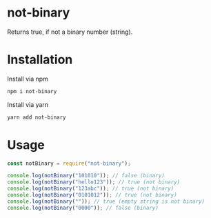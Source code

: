 # not-binary

Returns true, if not a binary number (string).

# Installation

Install via npm

```sh
npm i not-binary
```

Install via yarn

```sh
yarn add not-binary
```

# Usage

```js
const notBinary = require("not-binary");

console.log(notBinary("101010")); // false (binary)
console.log(notBinary("hello123")); // true (not binary)
console.log(notBinary("123abc")); // true (not binary)
console.log(notBinary("0101012")); // true (not binary)
console.log(notBinary("")); // true (empty string is not binary)
console.log(notBinary("0000")); // false (binary)
```